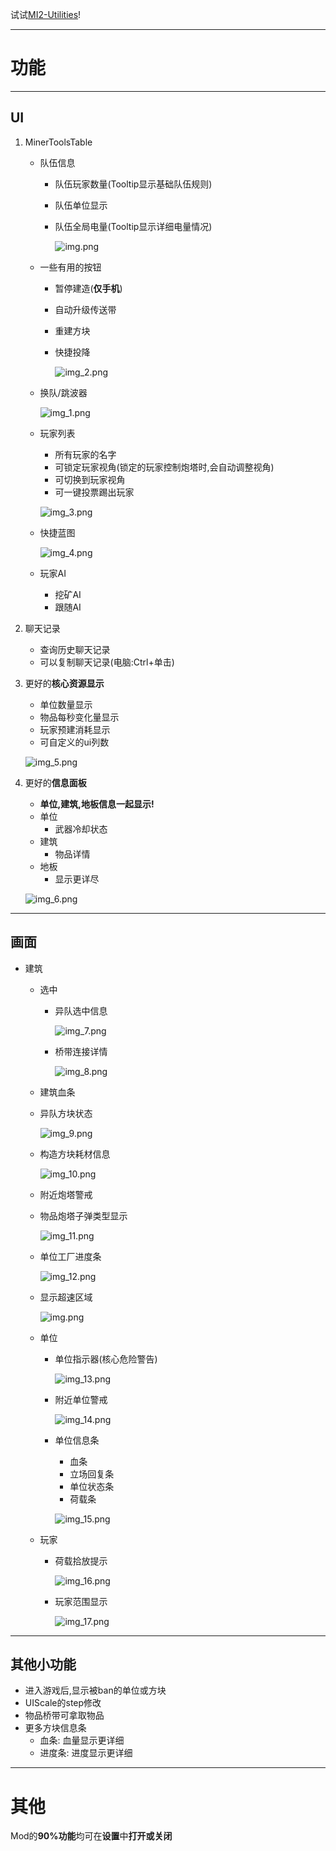 试试[MI2-Utilities](https://github.com/BlackDeluxeCat/MI2-Utilities-Java/)!

---

# 功能

---

## UI
1. MinerToolsTable
   * 队伍信息
     * 队伍玩家数量(Tooltip显示基础队伍规则)
     * 队伍单位显示
     * 队伍全局电量(Tooltip显示详细电量情况)

       ![img.png](.github/images/MinerToolsTable.png)

   * 一些有用的按钮
     * 暂停建造(**仅手机**)
     * 自动升级传送带
     * 重建方块
     * 快捷投降

       ![img_2.png](.github/images/UsefulButtons.png)

   * 换队/跳波器

     ![img_1.png](.github/images/WaveSkipper.png)

   * 玩家列表
     * 所有玩家的名字
     * 可锁定玩家视角(锁定的玩家控制炮塔时,会自动调整视角)
     * 可切换到玩家视角
     * 可一键投票踢出玩家
     
     ![img_3.png](.github/images/PlayerList.png)

   * 快捷蓝图

     ![img_4.png](.github/images/SchematicList.png)

   * 玩家AI
     * 挖矿AI
     * 跟随AI

3. 聊天记录
   * 查询历史聊天记录
   * 可以复制聊天记录(电脑:Ctrl+单击)

4. 更好的**核心资源显示**
   * 单位数量显示
   * 物品每秒变化量显示
   * 玩家预建消耗显示
   * 可自定义的ui列数

   ![img_5.png](.github/images/BetterCoreItemsDisplay.png)

5. 更好的**信息面板**
   * **单位,建筑,地板信息一起显示!**
   * 单位
     * 武器冷却状态
   * 建筑
     * 物品详情
   * 地板
     * 显示更详尽
   
   ![img_6.png](.github/images/BetterHoverInfoTable.png)

---

## 画面
* 建筑
  * 选中
    * 异队选中信息

      ![img_7.png](.github/images/BlockStatus.png)

    * 桥带连接详情

      ![img_8.png](.github/images/BridgeLinkedInfo.png)

  * 建筑血条
  * 异队方块状态

    ![img_9.png](.github/images/BuildHealthBar.png)

  * 构造方块耗材信息

    ![img_10.png](.github/images/ConstructorBlockInfo.png)

  * 附近炮塔警戒
  * 物品炮塔子弹类型显示

    ![img_11.png](.github/images/TurretAlert.png)

  * 单位工厂进度条

    ![img_12.png](.github/images/UnitBuildInfo.png)
  
  * 显示超速区域
  
    ![img.png](.github/images/OverdriveZone.png)

  * 单位
    * 单位指示器(核心危险警告)

      ![img_13.png](.github/images/EnemyIndicator.png)

    * 附近单位警戒

      ![img_14.png](.github/images/UnitAlert.png)

    * 单位信息条
      * 血条
      * 立场回复条
      * 单位状态条
      * 荷载条

      ![img_15.png](.github/images/UnitInfoBar.png)

  * 玩家 
    * 荷载拾放提示
  
      ![img_16.png](.github/images/PayloadHint.png)
  
    * 玩家范围显示
  
      ![img_17.png](.github/images/PlayerRange.png)
    
---

## 其他小功能
* 进入游戏后,显示被ban的单位或方块
* UIScale的step修改
* 物品桥带可拿取物品
* 更多方块信息条
  * 血条: 血量显示更详细
  * 进度条: 进度显示更详细

---

# 其他
Mod的**90%功能**均可在**设置**中**打开或关闭**
